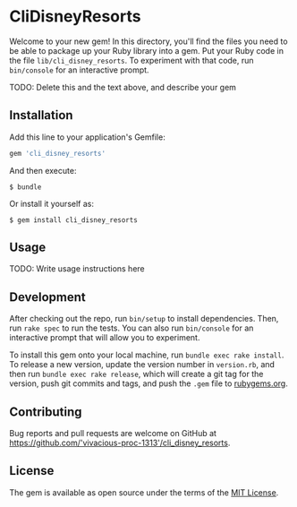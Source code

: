 # CliDisneyResorts

Welcome to your new gem! In this directory, you'll find the files you need to be able to package up your Ruby library into a gem. Put your Ruby code in the file `lib/cli_disney_resorts`. To experiment with that code, run `bin/console` for an interactive prompt.

TODO: Delete this and the text above, and describe your gem

## Installation

Add this line to your application's Gemfile:

```ruby
gem 'cli_disney_resorts'
```

And then execute:

    $ bundle

Or install it yourself as:

    $ gem install cli_disney_resorts

## Usage

TODO: Write usage instructions here

## Development

After checking out the repo, run `bin/setup` to install dependencies. Then, run `rake spec` to run the tests. You can also run `bin/console` for an interactive prompt that will allow you to experiment.

To install this gem onto your local machine, run `bundle exec rake install`. To release a new version, update the version number in `version.rb`, and then run `bundle exec rake release`, which will create a git tag for the version, push git commits and tags, and push the `.gem` file to [rubygems.org](https://rubygems.org).

## Contributing

Bug reports and pull requests are welcome on GitHub at https://github.com/'vivacious-proc-1313'/cli_disney_resorts.

## License

The gem is available as open source under the terms of the [MIT License](https://opensource.org/licenses/MIT).
